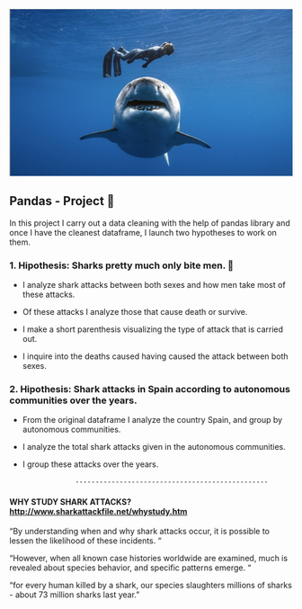![Shark_picture](/Images/Shark-png.png)

## Pandas - Project 🐼

In this project I carry out a data cleaning with the help of pandas library and once I have the cleanest dataframe, I launch two hypotheses to work on them.

### 1. Hipothesis:  Sharks pretty much only bite men. 🦈

- I analyze shark attacks between both sexes and how men take most of these attacks.

- Of these attacks I analyze those that cause death or survive.

- I make a short parenthesis visualizing the type of attack that is carried out.

- I inquire into the deaths caused having caused the attack between both sexes.

### 2. Hipothesis: Shark attacks in Spain according to autonomous communities over the years. 

-  From the original dataframe I analyze the country Spain, and group by autonomous      communities.

- I analyze the total shark attacks given in the autonomous communities.

- I group these attacks over the years.


                   ------------------------------------------------                                             

####  WHY STUDY SHARK ATTACKS? http://www.sharkattackfile.net/whystudy.htm

“By understanding when and why shark attacks occur, it is possible to lessen the likelihood of these incidents. “

“However, when all known case histories worldwide are examined, much is revealed about species behavior, and specific patterns emerge. “

“for every human killed by a shark, our species slaughters millions of sharks - about 73 million sharks last year.”